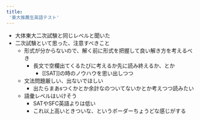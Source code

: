 ```yaml
---
title:
 '東大推薦生英語テスト'
---
```


- 大体東大二次試験と同じレベルと聞いた
- 二次試験といて思った、注意すべきこと
    - 形式が分からないので、解く前に形式を把握して良い解き方を考えるべき
        - 長文で空欄出てくるたびに考えるか先に読み終えるか、とか
            - [[SAT]]の時のノウハウを思い出しつつ
    - 文法問題厳しい、出ないでほしい
        - 出たらまあsつくかとか余計なのついてないかとか考えつつ読みたい
    - 語彙レベルはいけそう
        - SATやSFC英語よりは低い
        - これ以上高いときついな、というボーダーちょうどな感じがする
